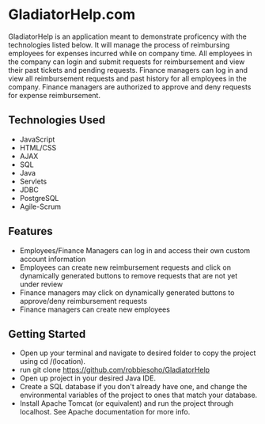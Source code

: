 # GladiatorHelp.com

GladiatorHelp is an application meant to demonstrate proficency with the technologies listed below. It will manage the process of reimbursing employees for expenses incurred while on company time. All employees in the company can login and submit requests for reimbursement and view their past tickets and pending requests. Finance managers can log in and view all reimbursement requests and past history for all employees in the company. Finance managers are authorized to approve and deny requests for expense reimbursement.

## Technologies Used

* JavaScript
* HTML/CSS
* AJAX
* SQL
* Java
* Servlets
* JDBC
* PostgreSQL
* Agile-Scrum

## Features
* Employees/Finance Managers can log in and access their own custom account information
* Employees can create new reimbursement requests and click on dynamically generated buttons to remove requests that are not yet under review
* Finance managers may click on dynamically generated buttons to approve/deny reimbursement requests
* Finance managers can create new employees

## Getting Started

* Open up your terminal and navigate to desired folder to copy the project using cd /(location).
* run git clone https://github.com/robbiesoho/GladiatorHelp
* Open up project in your desired Java IDE.
* Create a SQL database if you don't already have one, and change the environmental variables of the project to ones that match your database.
* Install Apache Tomcat (or equivalent) and run the project through localhost. See Apache documentation for more info.
